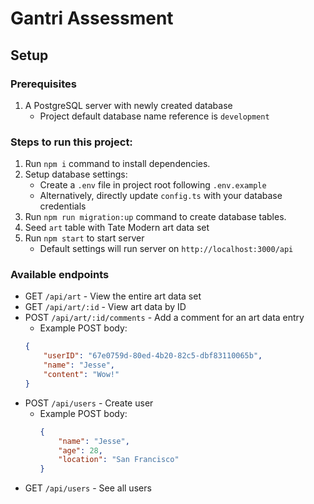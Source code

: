 # Gantri Assessment

## Setup

### Prerequisites
1. A PostgreSQL server with newly created database 
    - Project default database name reference is `development`

### Steps to run this project:

1. Run `npm i` command to install dependencies.
2. Setup database settings:
    - Create a `.env` file in project root following `.env.example`
    - Alternatively, directly update `config.ts` with your database credentials
3. Run `npm run migration:up` command to create database tables.
4. Seed `art` table with Tate Modern art data set
5. Run `npm start` to start server
    - Default settings will run server on `http://localhost:3000/api`

### Available endpoints

- GET `/api/art` - View the entire art data set
- GET `/api/art/:id` - View art data by ID
- POST `/api/art/:id/comments` - Add a comment for an art data entry
    - Example POST body:
    ```json
    {
        "userID": "67e0759d-80ed-4b20-82c5-dbf83110065b",
        "name": "Jesse",
        "content": "Wow!"
    }
    ```
- POST `/api/users` - Create user
    - Example POST body:
        ```json
        {
            "name": "Jesse",
            "age": 28,
            "location": "San Francisco"
        }
        ```
- GET `/api/users` - See all users
